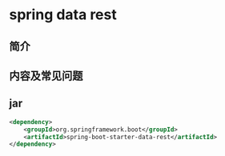 # spring data rest

## 简介


## 内容及常见问题

## jar
``` xml
<dependency>
    <groupId>org.springframework.boot</groupId>
    <artifactId>spring-boot-starter-data-rest</artifactId>
</dependency>
```